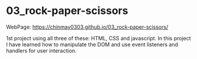 # 03_rock-paper-scissors

WebPage: https://chinmay0303.github.io/03_rock-paper-scissors/


1st project using all three of these: HTML, CSS and javascript.
In this project I have learned how to manipulate the DOM and use event listeners and handlers for user interaction.
